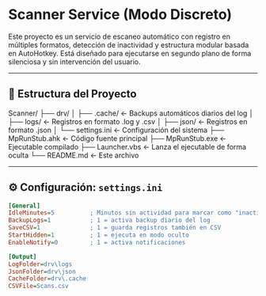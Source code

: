 # Scanner Service (Modo Discreto)

Este proyecto es un servicio de escaneo automático con registro en múltiples formatos, detección de inactividad y estructura modular basada en AutoHotkey. Está diseñado para ejecutarse en segundo plano de forma silenciosa y sin intervención del usuario.

---

## 📁 Estructura del Proyecto

Scanner/
├── drv/
│ ├── .cache/ ← Backups automáticos diarios del log
│ ├── logs/ ← Registros en formato .log y .csv
│ ├── json/ ← Registros en formato .json
│ └── settings.ini ← Configuración del sistema
├── MpRunStub.ahk ← Código fuente principal
├── MpRunStub.exe ← Ejecutable compilado
├── Launcher.vbs ← Lanza el ejecutable de forma oculta
└── README.md ← Este archivo

---

## ⚙️ Configuración: `settings.ini`

```ini
[General]
IdleMinutes=5          ; Minutos sin actividad para marcar como "inactivo"
BackupLogs=1           ; 1 = activa backup diario del log
SaveCSV=1              ; 1 = guarda registros también en CSV
StartHidden=1          ; 1 = ejecuta en modo oculto
EnableNotify=0         ; 1 = activa notificaciones

[Output]
LogFolder=drv\logs
JsonFolder=drv\json
CacheFolder=drv\.cache
CSVFile=Scans.csv
